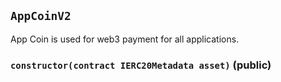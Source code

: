 ## `AppCoinV2`



App Coin is used for web3 payment for all applications.


### `constructor(contract IERC20Metadata asset)` (public)








